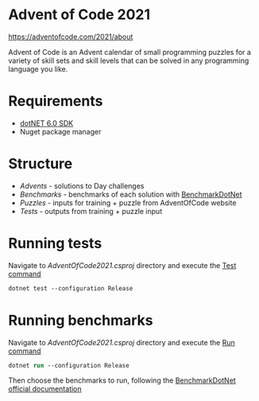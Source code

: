 # Advent of Code 2021
https://adventofcode.com/2021/about

Advent of Code is an Advent calendar of small programming puzzles for a variety of skill sets and skill levels that can be solved in any programming language you like.

# Requirements
- [dotNET 6.0 SDK](https://dotnet.microsoft.com/en-us/download/dotnet/6.0)
- Nuget package manager

# Structure
- _Advents_ - solutions to Day challenges
- _Benchmarks_ - benchmarks of each solution with [BenchmarkDotNet](https://github.com/dotnet/BenchmarkDotNet)
- _Puzzles_ - inputs for training + puzzle from AdventOfCode website
- _Tests_ - outputs from training + puzzle input

# Running tests
Navigate to _AdventOfCode2021.csproj_ directory and execute the [Test command](https://docs.microsoft.com/en-us/dotnet/core/tools/dotnet-test)
```ps
dotnet test --configuration Release
```

# Running benchmarks
Navigate to _AdventOfCode2021.csproj_ directory and execute the [Run command](https://docs.microsoft.com/en-us/dotnet/core/tools/dotnet-run)
```ps
dotnet run --configuration Release
```
Then choose the benchmarks to run, following the [BenchmarkDotNet official documentation](https://benchmarkdotnet.org/articles/guides/how-to-run.html#benchmarkswitcher)
